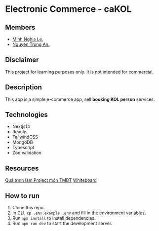 # Electronic Commerce - caKOL

## Members
- [Minh Nghia Le.](https://github.com/minhnghia2k3)
- [Nguyen Trong An.](https://github.com/angutboiz)

## Disclaimer
This project for learning purposes only. It is not intended for commercial.

## Description
This app is a simple e-commerce app, sell **booking KOL person** services.

## Technologies
- Nextjs14
- Reactjs
- TailwindCSS
- MongoDB
- Typescript
- Zod validation

## Resources
[Quá trình làm Project môn TMDT](https://docs.google.com/spreadsheets/d/1wnxpJp2PqYT8hvmxt96LQnm4gIdbGjxIvECGytQADVo/edit#gid=0)
[Whiteboard](https://app.eraser.io/workspace/5yi5furjiFpxBZqF3IMG?origin=share)
## How to run
1. Clone this repo.
2. In CLI, `cp .env.example .env` and fill in the environment variables.
3. Run `npm install` to install dependencies.
4. Run `npm run dev` to start the development server.



